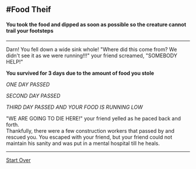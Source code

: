 #Food Theif
---

#### You took the food and dipped as soon as possible so the creature cannot trail your footsteps

---

Darn! You fell down a wide sink whole! 
"Where did this come from? We didn't see it as we were running!!!" your friend screamed, "SOMEBODY HELP!"

**You survived for 3 days due to the amount of food you stole**   

_ONE DAY PASSED_  

_SECOND DAY PASSED_  

_THIRD DAY PASSED AND YOUR FOOD IS RUNNING LOW_

"WE ARE GOING TO DIE HERE!" your friend yelled as he paced back and forth.  
Thankfully, there were a few construction workers that passed by and rescued you. You escaped with your friend, but your friend could not maintain his sanity and was put in a mental hospital till he heals.

---
[Start Over](../Home.md)